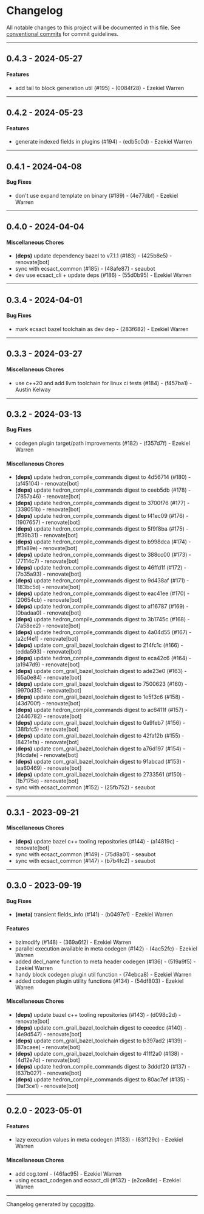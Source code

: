 # Changelog
All notable changes to this project will be documented in this file. See [conventional commits](https://www.conventionalcommits.org/) for commit guidelines.

- - -
## 0.4.3 - 2024-05-27
#### Features
- add tail to block generation util (#195) - (0084f28) - Ezekiel Warren

- - -

## 0.4.2 - 2024-05-23
#### Features
- generate indexed fields in plugins (#194) - (edb5c0d) - Ezekiel Warren

- - -

## 0.4.1 - 2024-04-08
#### Bug Fixes
- don't use expand template on binary (#189) - (4e77dbf) - Ezekiel Warren

- - -

## 0.4.0 - 2024-04-04
#### Miscellaneous Chores
- **(deps)** update dependency bazel to v7.1.1 (#183) - (425b8e5) - renovate[bot]
- sync with ecsact_common (#185) - (48afe87) - seaubot
- dev use ecsact_cli + update deps (#186) - (55d0b95) - Ezekiel Warren

- - -

## 0.3.4 - 2024-04-01
#### Bug Fixes
- mark ecsact bazel toolchain as dev dep - (283f682) - Ezekiel Warren

- - -

## 0.3.3 - 2024-03-27
#### Miscellaneous Chores
- use c++20 and add llvm toolchain for linux ci tests (#184) - (f457ba1) - Austin Kelway

- - -

## 0.3.2 - 2024-03-13
#### Bug Fixes
- codegen plugin target/path improvements (#182) - (f357d7f) - Ezekiel Warren
#### Miscellaneous Chores
- **(deps)** update hedron_compile_commands digest to 4d56714 (#180) - (af45104) - renovate[bot]
- **(deps)** update hedron_compile_commands digest to ceeb5db (#178) - (7857a46) - renovate[bot]
- **(deps)** update hedron_compile_commands digest to 3700f76 (#177) - (338051b) - renovate[bot]
- **(deps)** update hedron_compile_commands digest to f41ec09 (#176) - (1907657) - renovate[bot]
- **(deps)** update hedron_compile_commands digest to 5f9f8ba (#175) - (ff39b31) - renovate[bot]
- **(deps)** update hedron_compile_commands digest to b998dca (#174) - (ff1a89e) - renovate[bot]
- **(deps)** update hedron_compile_commands digest to 388cc00 (#173) - (77114c7) - renovate[bot]
- **(deps)** update hedron_compile_commands digest to 46ffd1f (#172) - (7b35a93) - renovate[bot]
- **(deps)** update hedron_compile_commands digest to 9d438af (#171) - (183bc5d) - renovate[bot]
- **(deps)** update hedron_compile_commands digest to eac41ee (#170) - (20654cb) - renovate[bot]
- **(deps)** update hedron_compile_commands digest to af16787 (#169) - (0badaa0) - renovate[bot]
- **(deps)** update hedron_compile_commands digest to 3b1745c (#168) - (7a58ee2) - renovate[bot]
- **(deps)** update hedron_compile_commands digest to 4a04d55 (#167) - (a2cf4e1) - renovate[bot]
- **(deps)** update com_grail_bazel_toolchain digest to 214fc1c (#166) - (edda593) - renovate[bot]
- **(deps)** update hedron_compile_commands digest to eca42c6 (#164) - (a1947d9) - renovate[bot]
- **(deps)** update com_grail_bazel_toolchain digest to ade23e0 (#163) - (65a0e84) - renovate[bot]
- **(deps)** update com_grail_bazel_toolchain digest to 7500623 (#160) - (9970d35) - renovate[bot]
- **(deps)** update com_grail_bazel_toolchain digest to 1e5f3c6 (#158) - (43d700f) - renovate[bot]
- **(deps)** update hedron_compile_commands digest to ac6411f (#157) - (2446782) - renovate[bot]
- **(deps)** update com_grail_bazel_toolchain digest to 0a9feb7 (#156) - (38fbfc5) - renovate[bot]
- **(deps)** update com_grail_bazel_toolchain digest to 42fa12b (#155) - (8421efa) - renovate[bot]
- **(deps)** update com_grail_bazel_toolchain digest to a76d197 (#154) - (f4cdafe) - renovate[bot]
- **(deps)** update com_grail_bazel_toolchain digest to 91abcad (#153) - (ea60469) - renovate[bot]
- **(deps)** update com_grail_bazel_toolchain digest to 2733561 (#150) - (1b7175e) - renovate[bot]
- sync with ecsact_common (#152) - (25fb752) - seaubot

- - -

## 0.3.1 - 2023-09-21
#### Miscellaneous Chores
- **(deps)** update bazel c++ tooling repositories (#144) - (a14819c) - renovate[bot]
- sync with ecsact_common (#149) - (75d8a01) - seaubot
- sync with ecsact_common (#147) - (b7b4fc2) - seaubot

- - -

## 0.3.0 - 2023-09-19
#### Bug Fixes
- **(meta)** transient fields_info (#141) - (b0497e1) - Ezekiel Warren
#### Features
- bzlmodify (#148) - (369a6f2) - Ezekiel Warren
- parallel execution available in meta codegen (#142) - (4ac52fc) - Ezekiel Warren
- added decl_name function to meta header codegen (#136) - (519a9f5) - Ezekiel Warren
- handy block codegen plugin util function - (74ebca8) - Ezekiel Warren
- added codegen plugin utility functions (#134) - (54df803) - Ezekiel Warren
#### Miscellaneous Chores
- **(deps)** update bazel c++ tooling repositories (#143) - (d098c2d) - renovate[bot]
- **(deps)** update com_grail_bazel_toolchain digest to ceeedcc (#140) - (4e9d547) - renovate[bot]
- **(deps)** update com_grail_bazel_toolchain digest to b397ad2 (#139) - (87acaee) - renovate[bot]
- **(deps)** update com_grail_bazel_toolchain digest to 41ff2a0 (#138) - (4d12e7d) - renovate[bot]
- **(deps)** update hedron_compile_commands digest to 3dddf20 (#137) - (637b027) - renovate[bot]
- **(deps)** update hedron_compile_commands digest to 80ac7ef (#135) - (9af3ce1) - renovate[bot]

- - -

## 0.2.0 - 2023-05-01
#### Features
- lazy execution values in meta codegen (#133) - (63f129c) - Ezekiel Warren
#### Miscellaneous Chores
- add cog.toml - (46fac95) - Ezekiel Warren
- using ecsact_codegen and ecsact_cli (#132) - (e2ce8de) - Ezekiel Warren

- - -

Changelog generated by [cocogitto](https://github.com/cocogitto/cocogitto).
